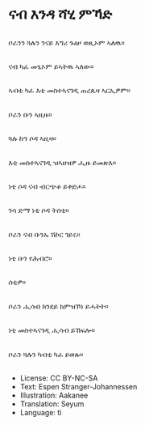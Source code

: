 # ናብ እንዳ ሻሂ ምኻድ

##
ቦራንን ጓሉን ንናይ እግሪ ጉዕዞ ወጺኦም ኣለዉ።

##
ናብ ካፈ መፂኦም ይኣትዉ ኣለው።

##
ኣብቲ ካፈ እቲ መስተኣናገዲ ጠረጴዛ ኣርኢዎም።

##
ቦራን ቡን ኣዚዙ።

##
ጓሉ ከዓ ሶዳ ኣዚዛ።

##
እቲ መስተኣናገዲ ዝኣዘዝዎ ሒዙ ይመጽእ።

##
ነቲ ሶዳ ናብ ብርጭቆ ይቀድሖ።

##
ንሳ ድማ ነቲ ሶዳ ትሰቲ።

##
ቦራን ናብ ቡንኡ ሽኮር ገይሩ።

##
ነቲ ቡን የሕብሮ።

##
ሰቲዎ።

##
ቦራን ሒሳብ ክንደይ ከምዝኾነ ይሓትት።

##
ነቲ መስተኣናገዲ ሒሳብ ይኸፍሎ።

##
ቦራን ጓሉን ካብቲ ካፈ ይወጹ።

##
* License: CC BY-NC-SA
* Text: Espen Stranger-Johannessen
* Illustration: Aakanee
* Translation: Seyum
* Language: ti
